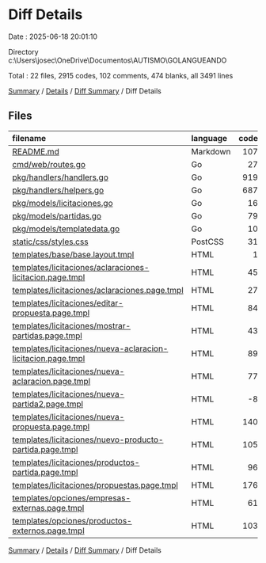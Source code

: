 # Diff Details

Date : 2025-06-18 20:01:10

Directory c:\\Users\\josec\\OneDrive\\Documentos\\AUTISMO\\GOLANGUEANDO

Total : 22 files,  2915 codes, 102 comments, 474 blanks, all 3491 lines

[Summary](results.md) / [Details](details.md) / [Diff Summary](diff.md) / Diff Details

## Files
| filename | language | code | comment | blank | total |
| :--- | :--- | ---: | ---: | ---: | ---: |
| [README.md](/README.md) | Markdown | 107 | 0 | 56 | 163 |
| [cmd/web/routes.go](/cmd/web/routes.go) | Go | 27 | 7 | 12 | 46 |
| [pkg/handlers/handlers.go](/pkg/handlers/handlers.go) | Go | 919 | 38 | 167 | 1,124 |
| [pkg/handlers/helpers.go](/pkg/handlers/helpers.go) | Go | 687 | 13 | 107 | 807 |
| [pkg/models/licitaciones.go](/pkg/models/licitaciones.go) | Go | 16 | 1 | 2 | 19 |
| [pkg/models/partidas.go](/pkg/models/partidas.go) | Go | 79 | 7 | 19 | 105 |
| [pkg/models/templatedata.go](/pkg/models/templatedata.go) | Go | 10 | 7 | 7 | 24 |
| [static/css/styles.css](/static/css/styles.css) | PostCSS | 31 | 5 | 4 | 40 |
| [templates/base/base.layout.tmpl](/templates/base/base.layout.tmpl) | HTML | 1 | 1 | 1 | 3 |
| [templates/licitaciones/aclaraciones-licitacion.page.tmpl](/templates/licitaciones/aclaraciones-licitacion.page.tmpl) | HTML | 45 | 0 | 4 | 49 |
| [templates/licitaciones/aclaraciones.page.tmpl](/templates/licitaciones/aclaraciones.page.tmpl) | HTML | 27 | 0 | 0 | 27 |
| [templates/licitaciones/editar-propuesta.page.tmpl](/templates/licitaciones/editar-propuesta.page.tmpl) | HTML | 84 | 0 | 11 | 95 |
| [templates/licitaciones/mostrar-partidas.page.tmpl](/templates/licitaciones/mostrar-partidas.page.tmpl) | HTML | 43 | 0 | 6 | 49 |
| [templates/licitaciones/nueva-aclaracion-licitacion.page.tmpl](/templates/licitaciones/nueva-aclaracion-licitacion.page.tmpl) | HTML | 89 | 9 | 7 | 105 |
| [templates/licitaciones/nueva-aclaracion.page.tmpl](/templates/licitaciones/nueva-aclaracion.page.tmpl) | HTML | 77 | 8 | 13 | 98 |
| [templates/licitaciones/nueva-partida2.page.tmpl](/templates/licitaciones/nueva-partida2.page.tmpl) | HTML | -8 | -1 | -1 | -10 |
| [templates/licitaciones/nueva-propuesta.page.tmpl](/templates/licitaciones/nueva-propuesta.page.tmpl) | HTML | 140 | 1 | 15 | 156 |
| [templates/licitaciones/nuevo-producto-partida.page.tmpl](/templates/licitaciones/nuevo-producto-partida.page.tmpl) | HTML | 105 | 2 | 2 | 109 |
| [templates/licitaciones/productos-partida.page.tmpl](/templates/licitaciones/productos-partida.page.tmpl) | HTML | 96 | 1 | 10 | 107 |
| [templates/licitaciones/propuestas.page.tmpl](/templates/licitaciones/propuestas.page.tmpl) | HTML | 176 | 1 | 24 | 201 |
| [templates/opciones/empresas-externas.page.tmpl](/templates/opciones/empresas-externas.page.tmpl) | HTML | 61 | 1 | 2 | 64 |
| [templates/opciones/productos-externos.page.tmpl](/templates/opciones/productos-externos.page.tmpl) | HTML | 103 | 1 | 6 | 110 |

[Summary](results.md) / [Details](details.md) / [Diff Summary](diff.md) / Diff Details